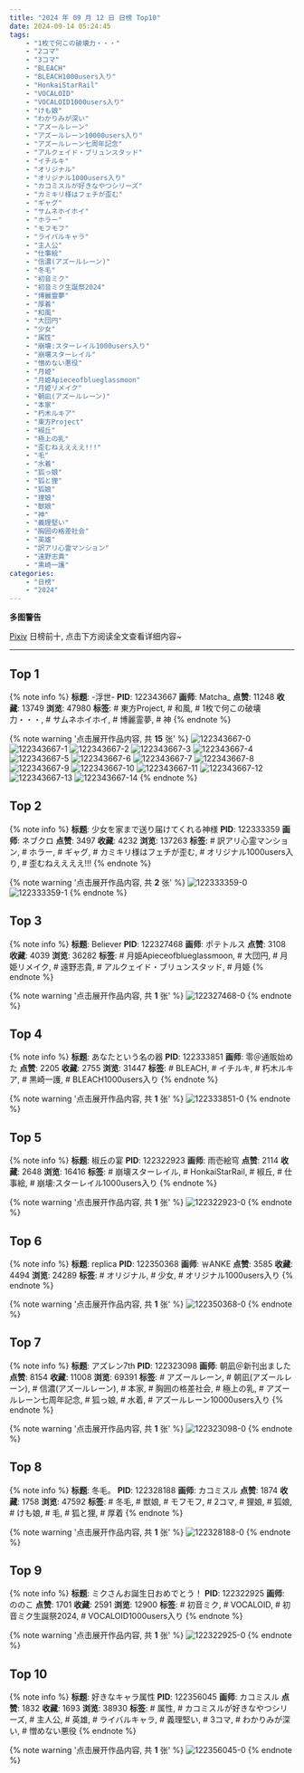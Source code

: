 ```yaml
---
title: "2024 年 09 月 12 日 日榜 Top10"
date: 2024-09-14 05:24:45
tags:
    - "1枚で何この破壊力・・・"
    - "2コマ"
    - "3コマ"
    - "BLEACH"
    - "BLEACH1000users入り"
    - "HonkaiStarRail"
    - "VOCALOID"
    - "VOCALOID1000users入り"
    - "けも娘"
    - "わかりみが深い"
    - "アズールレーン"
    - "アズールレーン10000users入り"
    - "アズールレーン七周年記念"
    - "アルクェイド・ブリュンスタッド"
    - "イチルキ"
    - "オリジナル"
    - "オリジナル1000users入り"
    - "カコミスルが好きなやつシリーズ"
    - "カミキリ様はフェチが歪む"
    - "ギャグ"
    - "サムネホイホイ"
    - "ホラー"
    - "モフモフ"
    - "ライバルキャラ"
    - "主人公"
    - "仕事絵"
    - "信濃(アズールレーン)"
    - "冬毛"
    - "初音ミク"
    - "初音ミク生誕祭2024"
    - "博麗霊夢"
    - "厚着"
    - "和風"
    - "大団円"
    - "少女"
    - "属性"
    - "崩壊:スターレイル1000users入り"
    - "崩壊スターレイル"
    - "憎めない悪役"
    - "月姫"
    - "月姫Apieceofblueglassmoon"
    - "月姫リメイク"
    - "朝凪(アズールレーン)"
    - "本家"
    - "朽木ルキア"
    - "東方Project"
    - "椒丘"
    - "極上の乳"
    - "歪むねええええ!!!"
    - "毛"
    - "水着"
    - "狐っ娘"
    - "狐と狸"
    - "狐娘"
    - "狸娘"
    - "獣娘"
    - "神"
    - "義理堅い"
    - "胸囲の格差社会"
    - "英雄"
    - "訳アリ心霊マンション"
    - "遠野志貴"
    - "黒崎一護"
categories:
    - "日榜"
    - "2024"
---
```


<i class="fa fa-triangle-exclamation"></i>**多图警告**<i class="fa fa-triangle-exclamation"></i>

[Pixiv](https://www.pixiv.net/) 日榜前十, 点击下方阅读全文查看详细内容~

<!-- more -->

---

## Top 1

{% note info %}
**标题**: -浮世-
**PID**: 122343667 **画师**: Matcha_
**点赞**: 11248 **收藏**: 13749 **浏览**: 47980
**标签**: # 東方Project, # 和風, # 1枚で何この破壊力・・・, # サムネホイホイ, # 博麗霊夢, # 神
{% endnote %}

{% note warning '点击展开作品内容, 共 **15** 张' %}
![122343667-0](https://i.pixiv.re/img-original/img/2024/09/11/20/39/20/122343667_p0.jpg)
![122343667-1](https://i.pixiv.re/img-original/img/2024/09/11/20/39/20/122343667_p1.jpg)
![122343667-2](https://i.pixiv.re/img-original/img/2024/09/11/20/39/20/122343667_p2.jpg)
![122343667-3](https://i.pixiv.re/img-original/img/2024/09/11/20/39/20/122343667_p3.jpg)
![122343667-4](https://i.pixiv.re/img-original/img/2024/09/11/20/39/20/122343667_p4.jpg)
![122343667-5](https://i.pixiv.re/img-original/img/2024/09/11/20/39/20/122343667_p5.jpg)
![122343667-6](https://i.pixiv.re/img-original/img/2024/09/11/20/39/20/122343667_p6.jpg)
![122343667-7](https://i.pixiv.re/img-original/img/2024/09/11/20/39/20/122343667_p7.jpg)
![122343667-8](https://i.pixiv.re/img-original/img/2024/09/11/20/39/20/122343667_p8.jpg)
![122343667-9](https://i.pixiv.re/img-original/img/2024/09/11/20/39/20/122343667_p9.jpg)
![122343667-10](https://i.pixiv.re/img-original/img/2024/09/11/20/39/20/122343667_p10.jpg)
![122343667-11](https://i.pixiv.re/img-original/img/2024/09/11/20/39/20/122343667_p11.jpg)
![122343667-12](https://i.pixiv.re/img-original/img/2024/09/11/20/39/20/122343667_p12.jpg)
![122343667-13](https://i.pixiv.re/img-original/img/2024/09/11/20/39/20/122343667_p13.jpg)
![122343667-14](https://i.pixiv.re/img-original/img/2024/09/11/20/39/20/122343667_p14.jpg)
{% endnote %}

## Top 2

{% note info %}
**标题**: 少女を家まで送り届けてくれる神様
**PID**: 122333359 **画师**: ネブクロ
**点赞**: 3497 **收藏**: 4232 **浏览**: 137263
**标签**: # 訳アリ心霊マンション, # ホラー, # ギャグ, # カミキリ様はフェチが歪む, # オリジナル1000users入り, # 歪むねええええ!!!
{% endnote %}

{% note warning '点击展开作品内容, 共 **2** 张' %}
![122333359-0](https://i.pixiv.re/img-original/img/2024/09/11/11/28/07/122333359_p0.jpg)
![122333359-1](https://i.pixiv.re/img-original/img/2024/09/11/11/28/07/122333359_p1.jpg)
{% endnote %}

## Top 3

{% note info %}
**标题**: Believer
**PID**: 122327468 **画师**: ポテトルス
**点赞**: 3108 **收藏**: 4039 **浏览**: 36282
**标签**: # 月姫Apieceofblueglassmoon, # 大団円, # 月姫リメイク, # 遠野志貴, # アルクェイド・ブリュンスタッド, # 月姫
{% endnote %}

{% note warning '点击展开作品内容, 共 **1** 张' %}
![122327468-0](https://i.pixiv.re/img-original/img/2024/09/11/03/16/32/122327468_p0.jpg)
{% endnote %}

## Top 4

{% note info %}
**标题**: あなたという名の器
**PID**: 122333851 **画师**: 零＠通販始めた
**点赞**: 2205 **收藏**: 2755 **浏览**: 31447
**标签**: # BLEACH, # イチルキ, # 朽木ルキア, # 黒崎一護, # BLEACH1000users入り
{% endnote %}

{% note warning '点击展开作品内容, 共 **1** 张' %}
![122333851-0](https://i.pixiv.re/img-original/img/2024/09/11/12/00/05/122333851_p0.jpg)
{% endnote %}

## Top 5

{% note info %}
**标题**: 椒丘の宴
**PID**: 122322923 **画师**: 雨壱絵穹
**点赞**: 2114 **收藏**: 2648 **浏览**: 16416
**标签**: # 崩壊スターレイル, # HonkaiStarRail, # 椒丘, # 仕事絵, # 崩壊:スターレイル1000users入り
{% endnote %}

{% note warning '点击展开作品内容, 共 **1** 张' %}
![122322923-0](https://i.pixiv.re/img-original/img/2024/09/11/00/00/25/122322923_p0.png)
{% endnote %}

## Top 6

{% note info %}
**标题**: replica
**PID**: 122350368 **画师**: ￦ANKE
**点赞**: 3585 **收藏**: 4494 **浏览**: 24289
**标签**: # オリジナル, # 少女, # オリジナル1000users入り
{% endnote %}

{% note warning '点击展开作品内容, 共 **1** 张' %}
![122350368-0](https://i.pixiv.re/img-original/img/2024/09/12/00/00/51/122350368_p0.jpg)
{% endnote %}

## Top 7

{% note info %}
**标题**: アズレン7th
**PID**: 122323098 **画师**: 朝凪＠新刊出ました
**点赞**: 8154 **收藏**: 11008 **浏览**: 69391
**标签**: # アズールレーン, # 朝凪(アズールレーン), # 信濃(アズールレーン), # 本家, # 胸囲の格差社会, # 極上の乳, # アズールレーン七周年記念, # 狐っ娘, # 水着, # アズールレーン10000users入り
{% endnote %}

{% note warning '点击展开作品内容, 共 **1** 张' %}
![122323098-0](https://i.pixiv.re/img-original/img/2024/09/11/00/01/31/122323098_p0.jpg)
{% endnote %}

## Top 8

{% note info %}
**标题**: 冬毛。
**PID**: 122328188 **画师**: カコミスル
**点赞**: 1874 **收藏**: 1758 **浏览**: 47592
**标签**: # 冬毛, # 獣娘, # モフモフ, # 2コマ, # 狸娘, # 狐娘, # けも娘, # 毛, # 狐と狸, # 厚着
{% endnote %}

{% note warning '点击展开作品内容, 共 **1** 张' %}
![122328188-0](https://i.pixiv.re/img-original/img/2024/09/11/04/12/07/122328188_p0.jpg)
{% endnote %}

## Top 9

{% note info %}
**标题**: ミクさんお誕生日おめでとう！
**PID**: 122322925 **画师**: ののこ
**点赞**: 1701 **收藏**: 2591 **浏览**: 12900
**标签**: # 初音ミク, # VOCALOID, # 初音ミク生誕祭2024, # VOCALOID1000users入り
{% endnote %}

{% note warning '点击展开作品内容, 共 **1** 张' %}
![122322925-0](https://i.pixiv.re/img-original/img/2024/09/11/00/00/25/122322925_p0.jpg)
{% endnote %}

## Top 10

{% note info %}
**标题**: 好きなキャラ属性
**PID**: 122356045 **画师**: カコミスル
**点赞**: 1832 **收藏**: 1693 **浏览**: 38930
**标签**: # 属性, # カコミスルが好きなやつシリーズ, # 主人公, # 英雄, # ライバルキャラ, # 義理堅い, # 3コマ, # わかりみが深い, # 憎めない悪役
{% endnote %}

{% note warning '点击展开作品内容, 共 **1** 张' %}
![122356045-0](https://i.pixiv.re/img-original/img/2024/09/12/05/14/27/122356045_p0.jpg)
{% endnote %}
